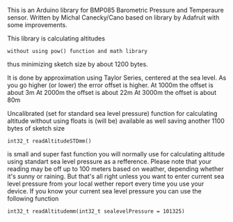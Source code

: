 This is an Arduino library for BMP085 Barometric Pressure and Temperaure sensor.
Written by Michal Canecky/Cano based on library by Adafruit with some improvements.

This library is calculating altitudes 
	
	without using pow() function and math library 
	
thus minimizing sketch size by about 1200 bytes.

It is done by approximation using Taylor Series, centered at the sea level. 
As you go higher (or lower) the error offset is higher.
At 1000m the offset is about 3m
At 2000m the offset is about 22m
At 3000m the offset is about 80m

Uncalibrated (set for standard sea level pressure) function for calculating altitude
without using floats is (will be) available as well saving another 1100 bytes of sketch size

	int32_t readAltitudeSTDmm() 
	
is small and super fast function you will normally use for calculating altitude 
using standart sea level pressure as a refference. 
Please note that your reading may be off up to 100 meters based on weather, 
depending whether it's sunny or raining. But that's all right unless you want to enter current
sea level pressure from your local wether report every time you use your device.
If you know your current sea level pressure you can use the following function

	int32_t readAltitudemm(int32_t sealevelPressure = 101325)

